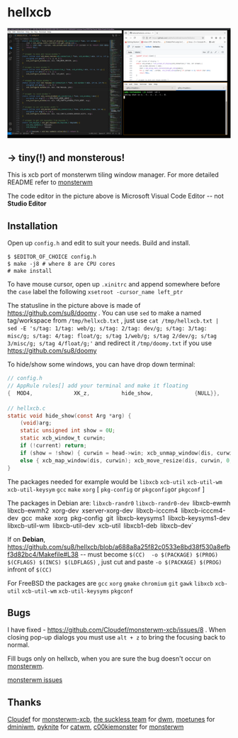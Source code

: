 hellxcb
=============

![](1pic.png)

→ tiny(!) and monsterous!
----------------------
This is xcb port of monsterwm tiling window manager.
For more detailed README refer to [monsterwm][]

The code editor in the picture above is Microsoft Visual Code Editor -- not **Studio Editor**

Installation
------------

Open up `config.h`
and edit to suit your needs.
Build and install.

    $ $EDITOR_OF_CHOICE config.h
    $ make -j8 # where 8 are CPU cores
    # make install

To have mouse cursor, open up `.xinitrc` and append somewhere before the `case` label the following `xsetroot -cursor_name left_ptr`

The statusline in the picture above is made of https://github.com/su8/doomy . You can use `sed` to make a named tag/workspace from `/tmp/hellxcb.txt` , just use `cat /tmp/hellxcb.txt | sed -E 's/tag: 1/tag: web/g; s/tag: 2/tag: dev/g; s/tag: 3/tag: misc/g; s/tag: 4/tag: float/g; s/tag 1/web/g; s/tag 2/dev/g; s/tag 3/misc/g; s/tag 4/float/g;'` and redirect it `/tmp/doomy.txt` if you use https://github.com/su8/doomy

To hide/show some windows, you can have drop down terminal:

```c
// config.h
// AppRule rules[] add your terminal and make it floating
{  MOD4,             XK_z,          hide_show,             {NULL}},

// hellxcb.c
static void hide_show(const Arg *arg) {
    (void)arg;
    static unsigned int show = 0U;
    static xcb_window_t curwin;
    if (!current) return;
    if (show = !show) { curwin = head->win; xcb_unmap_window(dis, curwin); }
    else { xcb_map_window(dis, curwin); xcb_move_resize(dis, curwin, 0, 0, 0, 0); }
}
```

The packages needed for example would be
`libxcb` `xcb-util` `xcb-util-wm` `xcb-util-keysym` `gcc` `make` `xorg` [ `pkg-config` or `pkgconfig`or `pkgconf` ]

The packages in Debian are: `libxcb-randr0` `libxcb-randr0-dev `libxcb-ewmh` `libxcb-ewmh2` `xorg-dev` `xserver-xorg-dev` `libxcb-icccm4` `libxcb-icccm4-dev` `gcc` `make` `xorg` `pkg-config` `git` `libxcb-keysyms1` `libxcb-keysyms1-dev`  `libxcb-util-wm` `libxcb-util-dev` `xcb-util` `libxcb1-deb` `libxcb-dev`

If on **Debian**, https://github.com/su8/hellxcb/blob/a688a8a25f82c0533e8bd38f530a8efbf3d82bc4/Makefile#L38 -- must become `$(CC)  -o $(PACKAGE) $(PROG) $(CFLAGS) $(INCS) $(LDFLAGS)` , just cut and paste `-o $(PACKAGE) $(PROG)` infront of `$(CC)`

For FreeBSD the packages are `gcc` `xorg` `gmake` `chromium` `git` `gawk` `libxcb` `xcb-util` `xcb-util-wm` `xcb-util-keysyms` `pkgconf`

Bugs
----

I have fixed - https://github.com/Cloudef/monsterwm-xcb/issues/8 . When closing pop-up dialogs you must use `alt + z` to bring the focusing back to normal.

Fill bugs only on hellxcb, when you are sure the bug doesn't occur on [monsterwm][].

[monsterwm issues][monsterwm-bug]

   [monsterwm-bug]: https://github.com/c00kiemon5ter/monsterwm/issues
   [monsterwm-xcb-bug]: https://github.com/Cloudef/monsterwm-xcb/issues

Thanks
------

[Cloudef](https://github.com/Cloudef) for [monsterwm-xcb](https://github.com/Cloudef/monsterwm-xcb),
[the suckless team][skls] for [dwm][],
[moetunes][] for [dminiwm][],
[pyknite][] for [catwm][],
[c00kiemonster][cookiemonster] for [monsterwm][]

  [skls]: http://suckless.org/
  [dwm]:  http://dwm.suckless.org/
  [moetunes]: https://github.com/moetunes
  [dminiwm]:  https://bbs.archlinux.org/viewtopic.php?id=126463
  [pyknite]: https://github.com/pyknite
  [catwm]:   https://github.com/pyknite/catwm
  [monsterwm]: https://github.com/c00kiemon5ter/monsterwm
  [cookiemonster]: https://github.com/c00kiemon5ter
  [monsterwm-xcb]: https://github.com/Cloudef/monsterwm-xcb

